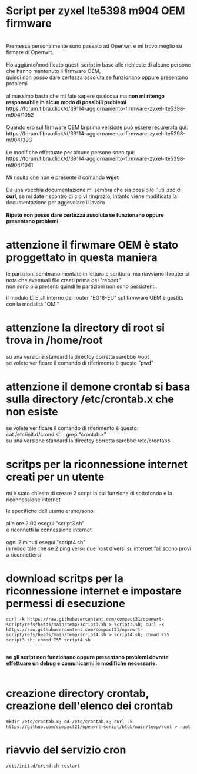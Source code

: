 # Script per zyxel lte5398 m904 OEM firmware

<br/>
Premessa personalmente sono passato ad Openwrt e mi trovo meglio su firmare di Openwrt.
<br/>
<br/>
Ho aggiunto/modificato questi script in base alle richieste di alcune persone che hanno mantenuto il firmware OEM,
<br/>
quindi non posso dare certezza assoluta se funzionano oppure presentano problemi
<br/>
<br/>
al massimo basta che mi fate sapere qualcosa ma <b>non mi ritengo responsabile in alcun modo di possibili problemi</b>.
<br/>
https://forum.fibra.click/d/39114-aggiornamento-firmware-zyxel-lte5398-m904/1052
<br/>
<br/>
Quando ero sul firmware OEM la prima versione può essere recurerata qui:
<br/>
https://forum.fibra.click/d/39114-aggiornamento-firmware-zyxel-lte5398-m904/393
<br/>
<br/>
Le modifiche effettuate per alcune persone sono qui:
<br/>
https://forum.fibra.click/d/39114-aggiornamento-firmware-zyxel-lte5398-m904/1041
<br/>
<br/>
Mi risulta che non è presente il comando <b>wget</b>
<br/>
<br/>
Da una vecchia documentazione mi sembra che sia possibile l'utilizzo di <b>curl</b>,
se mi date riscontro di cio vi ringrazio, intanto viene modificata la documentazione per aggevolare il lavoro
<br/>

<br/>
<b>Ripeto non posso dare certezza assoluta se funzionano oppure presentano problemi.</b>


# attenzione il firwmare OEM è stato proggettato in questa maniera

le partizioni sembrano montate in lettura e scrittura, ma riavviano il router si nota che eventuali file creati prima del "reboot"
<br/>
non sono più presenti quindi le partizioni non sono persistenti.
<br/>

il modulo LTE all'interno del router "EG18-EU" sul firmware OEM è gestito con la modalità "QMI"
<br/>


# attenzione la directory di root si trova in /home/root

su una versione standard la directoy corretta sarebbe /root
<br/>
se volete verificare il comando di riferimento è questo "pwd"


# attenzione il demone crontab si basa sulla directory /etc/crontab.x che non esiste

se volete verificare il comando di riferimento è questo:
<br/>
cat /etc/init.d/crond.sh | grep "crontab.x"
<br/>
su una versione standard la directoy corretta sarebbe /etc/crontabs

# scritps per la riconnessione internet creati per un utente

mi è stato chiesto di creare 2 script la cui funzione di sottofondo è la riconnessione internet
<br/>

le specifiche dell'utente erano/sono:
<br/>
<br/>
alle ore 2:00 esegui "script3.sh"
<br/>
e riconnetti la connessione internet
<br/>
<br/>
ogni 2 minuti esegui "script4.sh"
<br/>
in modo tale che se 2 ping verso due host diversi su internet falliscono provi a riconnettersi
<br/>

# download scritps per la riconnessione internet e impostare permessi di esecuzione

```
curl -k https://raw.githubusercontent.com/compact21/openwrt-script/refs/heads/main/temp/script3.sh > script3.sh; curl -k https://raw.githubusercontent.com/compact21/openwrt-script/refs/heads/main/temp/script4.sh > script4.sh; chmod 755 script3.sh; chmod 755 script4.sh
```

<br/>
<b>se gli script non funzionano oppure presentano problemi dovrete effettuare un debug e comunicarmi le modifiche necessarie.</b>
<br/>
<br/>

# creazione directory crontab, creazione dell'elenco dei crontab

```
mkdir /etc/crontab.x; cd /etc/crontab.x; curl -k https://github.com/compact21/openwrt-script/blob/main/temp/root > root
```

# riavvio del servizio cron

```
/etc/init.d/crond.sh restart
```
